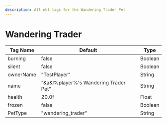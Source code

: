 ```yaml
---
description: All nbt tags for the Wandering Trader Pet
---
```



# Wandering Trader

| Tag Name     | Default                                                            | Type                                         |
| - | - | - |
| burning | false | Boolean |
| silent | false | Boolean |
| ownerName | "TestPlayer" | String |
| name | "&a&l%player%'s Wandering Trader Pet" | String |
| health | 20.0f | Float |
| frozen | false | Boolean |
| PetType | "wandering_trader" | String |
